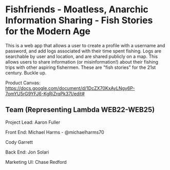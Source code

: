 # Fishfriends - Moatless, Anarchic Information Sharing - Fish Stories for the Modern Age

This is a web app that allows a user to create a profile with a username and password, and add logs associated with their time spent fishing. Logs are searchable by user and location, and are shared publicly on a map. This allows users to share information (or misinformation!) about their fishing trips with other aspiring fishermen. These are "fish stories" for the 21st century. Buckle up.

Product Canvas: https://docs.google.com/document/d/1DcZX70KxAyLNgy6P-7omYU5rG9YFJ6-KgRiZrqPk37I/edit#

## Team (Representing Lambda WEB22-WEB25)

Project Lead:
Aaron Fuller

Front End:
Michael Harms - @michaelharms70

Cody Garrett

Back End:
Jon Solari

Marketing UI:
Chase Redford
